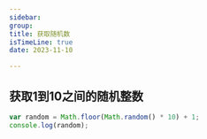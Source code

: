 ```yaml
---
sidebar:
group:
title: 获取随机数
isTimeLine: true
date: 2023-11-10

---
```


## 获取1到10之间的随机整数


```js
var random = Math.floor(Math.random() * 10) + 1;  
console.log(random);
```

















